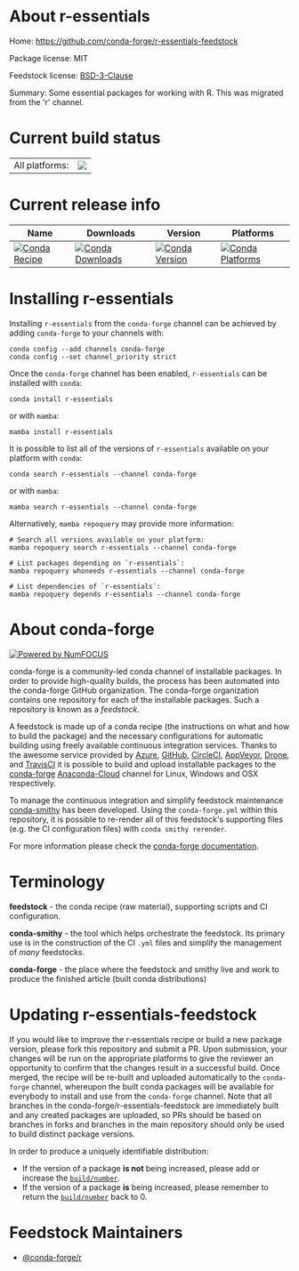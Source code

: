 About r-essentials
==================

Home: https://github.com/conda-forge/r-essentials-feedstock

Package license: MIT

Feedstock license: [BSD-3-Clause](https://github.com/conda-forge/r-essentials-feedstock/blob/main/LICENSE.txt)

Summary: Some essential packages for working with R. This was migrated from the 'r' channel.

Current build status
====================


<table><tr><td>All platforms:</td>
    <td>
      <a href="https://dev.azure.com/conda-forge/feedstock-builds/_build/latest?definitionId=5079&branchName=main">
        <img src="https://dev.azure.com/conda-forge/feedstock-builds/_apis/build/status/r-essentials-feedstock?branchName=main">
      </a>
    </td>
  </tr>
</table>

Current release info
====================

| Name | Downloads | Version | Platforms |
| --- | --- | --- | --- |
| [![Conda Recipe](https://img.shields.io/badge/recipe-r--essentials-green.svg)](https://anaconda.org/conda-forge/r-essentials) | [![Conda Downloads](https://img.shields.io/conda/dn/conda-forge/r-essentials.svg)](https://anaconda.org/conda-forge/r-essentials) | [![Conda Version](https://img.shields.io/conda/vn/conda-forge/r-essentials.svg)](https://anaconda.org/conda-forge/r-essentials) | [![Conda Platforms](https://img.shields.io/conda/pn/conda-forge/r-essentials.svg)](https://anaconda.org/conda-forge/r-essentials) |

Installing r-essentials
=======================

Installing `r-essentials` from the `conda-forge` channel can be achieved by adding `conda-forge` to your channels with:

```
conda config --add channels conda-forge
conda config --set channel_priority strict
```

Once the `conda-forge` channel has been enabled, `r-essentials` can be installed with `conda`:

```
conda install r-essentials
```

or with `mamba`:

```
mamba install r-essentials
```

It is possible to list all of the versions of `r-essentials` available on your platform with `conda`:

```
conda search r-essentials --channel conda-forge
```

or with `mamba`:

```
mamba search r-essentials --channel conda-forge
```

Alternatively, `mamba repoquery` may provide more information:

```
# Search all versions available on your platform:
mamba repoquery search r-essentials --channel conda-forge

# List packages depending on `r-essentials`:
mamba repoquery whoneeds r-essentials --channel conda-forge

# List dependencies of `r-essentials`:
mamba repoquery depends r-essentials --channel conda-forge
```


About conda-forge
=================

[![Powered by
NumFOCUS](https://img.shields.io/badge/powered%20by-NumFOCUS-orange.svg?style=flat&colorA=E1523D&colorB=007D8A)](https://numfocus.org)

conda-forge is a community-led conda channel of installable packages.
In order to provide high-quality builds, the process has been automated into the
conda-forge GitHub organization. The conda-forge organization contains one repository
for each of the installable packages. Such a repository is known as a *feedstock*.

A feedstock is made up of a conda recipe (the instructions on what and how to build
the package) and the necessary configurations for automatic building using freely
available continuous integration services. Thanks to the awesome service provided by
[Azure](https://azure.microsoft.com/en-us/services/devops/), [GitHub](https://github.com/),
[CircleCI](https://circleci.com/), [AppVeyor](https://www.appveyor.com/),
[Drone](https://cloud.drone.io/welcome), and [TravisCI](https://travis-ci.com/)
it is possible to build and upload installable packages to the
[conda-forge](https://anaconda.org/conda-forge) [Anaconda-Cloud](https://anaconda.org/)
channel for Linux, Windows and OSX respectively.

To manage the continuous integration and simplify feedstock maintenance
[conda-smithy](https://github.com/conda-forge/conda-smithy) has been developed.
Using the ``conda-forge.yml`` within this repository, it is possible to re-render all of
this feedstock's supporting files (e.g. the CI configuration files) with ``conda smithy rerender``.

For more information please check the [conda-forge documentation](https://conda-forge.org/docs/).

Terminology
===========

**feedstock** - the conda recipe (raw material), supporting scripts and CI configuration.

**conda-smithy** - the tool which helps orchestrate the feedstock.
                   Its primary use is in the construction of the CI ``.yml`` files
                   and simplify the management of *many* feedstocks.

**conda-forge** - the place where the feedstock and smithy live and work to
                  produce the finished article (built conda distributions)


Updating r-essentials-feedstock
===============================

If you would like to improve the r-essentials recipe or build a new
package version, please fork this repository and submit a PR. Upon submission,
your changes will be run on the appropriate platforms to give the reviewer an
opportunity to confirm that the changes result in a successful build. Once
merged, the recipe will be re-built and uploaded automatically to the
`conda-forge` channel, whereupon the built conda packages will be available for
everybody to install and use from the `conda-forge` channel.
Note that all branches in the conda-forge/r-essentials-feedstock are
immediately built and any created packages are uploaded, so PRs should be based
on branches in forks and branches in the main repository should only be used to
build distinct package versions.

In order to produce a uniquely identifiable distribution:
 * If the version of a package **is not** being increased, please add or increase
   the [``build/number``](https://docs.conda.io/projects/conda-build/en/latest/resources/define-metadata.html#build-number-and-string).
 * If the version of a package **is** being increased, please remember to return
   the [``build/number``](https://docs.conda.io/projects/conda-build/en/latest/resources/define-metadata.html#build-number-and-string)
   back to 0.

Feedstock Maintainers
=====================

* [@conda-forge/r](https://github.com/conda-forge/r/)

